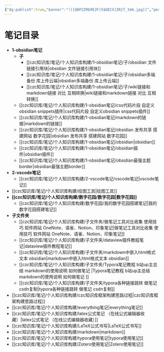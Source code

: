 ```yaml
---
{"dg-publish":true,"banner":"![[@8P2IM$9EJF)5$UECX]IR}T_tmb.jpg]]","permalink":"/czc知识库/笔记/个人知识库构建/个人知识库构建/","dgPassFrontmatter":true,"created":"2024-12-09T00:03:33.083+08:00","updated":"2024-12-09T20:40:05.311+08:00"}
---
```



# 笔记目录

- **1-obsidian笔记**
	- **子**
		- [[czc知识库/笔记/个人知识库构建/1-obsidian笔记/子/obsidian 文件链接引用块\|obsidian 文件链接引用块]]
		- [[czc知识库/笔记/个人知识库构建/1-obsidian笔记/子/obsidian多端备份 库上传云端\|obsidian多端备份 库上传云端]]
		- [[czc知识库/笔记/个人知识库构建/1-obsidian笔记/子/wiki链接和markdown链接 对比 互相转换\|wiki链接和markdown链接 对比 互相转换]]
	- [[czc知识库/笔记/个人知识库构建/1-obsidian笔记/css代码片段 自定义obsidian snippets插件\|css代码片段 自定义obsidian snippets插件]]
	- [[czc知识库/笔记/个人知识库构建/1-obsidian笔记/markdown的链接\|markdown的链接]]
	- [[czc知识库/笔记/个人知识库构建/1-obsidian笔记/obsidian 发布共享 搭建网站 数字花园\|obsidian 发布共享 搭建网站 数字花园]]
	- [[czc知识库/笔记/个人知识库构建/1-obsidian笔记/obsidian\|obsidian]]
	- [[czc知识库/笔记/个人知识库构建/1-obsidian笔记/obsidian插件\|obsidian插件]]
	- [[czc知识库/笔记/个人知识库构建/1-obsidian笔记/obsidian最强主题border\|obsidian最强主题border]]
- **2-vscode笔记**
	- [[czc知识库/笔记/个人知识库构建/2-vscode笔记/vscode笔记\|vscode笔记]]
- [[czc知识库/笔记/个人知识库构建/绘图工具\|绘图工具]]
- **[[czc知识库/笔记/个人知识库构建/数字花园/数字花园\|数字花园]]**
	- [[czc知识库/笔记/个人知识库构建/数字花园/我的数字花园搭建笔记\|我的数字花园搭建笔记]]
- **子文件夹**
	- [[czc知识库/笔记/个人知识库构建/子文件夹/做笔记工具对比收集 使用技巧 软件网站 OneNote、语雀、Notion、印象笔记\|做笔记工具对比收集 使用技巧 软件网站 OneNote、语雀、Notion、印象笔记]]
	- [[czc知识库/笔记/个人知识库构建/子文件夹/dataview插件教程笔记\|dataview插件教程笔记]]
	- [[czc知识库/笔记/个人知识库构建/子文件夹/markdown中嵌入html格式文本 obsidian\|markdown中嵌入html格式文本 obsidian]]
	- [[czc知识库/笔记/个人知识库构建/子文件夹/Typora笔记教程 b站up主总结 markdown的使用说明 如何做笔记 \|Typora笔记教程 b站up主总结 markdown的使用说明 如何做笔记 ]]
	- [[czc知识库/笔记/个人知识库构建/子文件夹/typora各种链接跳转 做笔记 csdn复制\|typora各种链接跳转 做笔记 csdn复制]]
- [[czc知识库/笔记/个人知识库构建/czc知识库框架构建思路过程\|czc知识库框架构建思路过程]]
- [[czc知识库/笔记/个人知识库构建/everything笔记\|everything笔记]]
- [[czc知识库/笔记/个人知识库构建/latex公式笔记 （在线公式编辑器收藏）\|latex公式笔记 （在线公式编辑器收藏）]]
- [[czc知识库/笔记/个人知识库构建/LaTeX公式书写\|LaTeX公式书写]]
- [[czc知识库/笔记/个人知识库构建/markdown\|markdown]]
- [[czc知识库/笔记/个人知识库构建/typora使用笔记\|typora使用笔记]]
- [[czc知识库/笔记/个人知识库构建/Zotero使用笔记\|Zotero使用笔记]]


